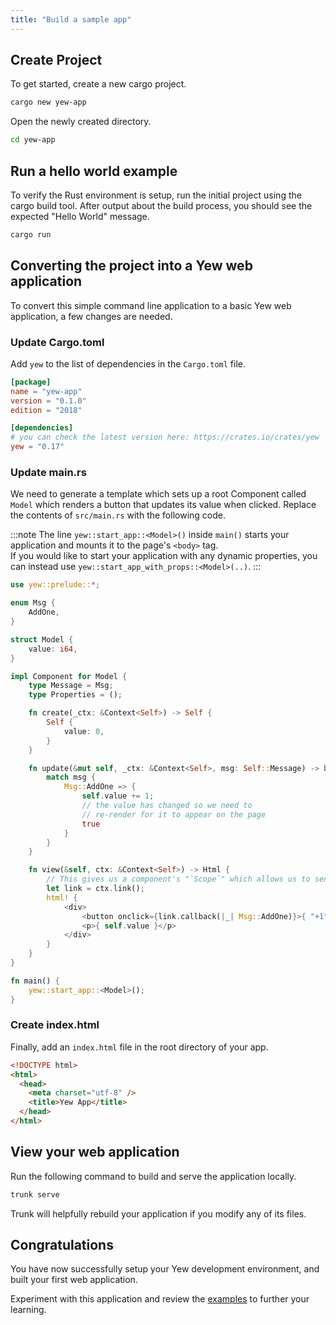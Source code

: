 ```yaml
---
title: "Build a sample app"
---
```


## Create Project

To get started, create a new cargo project.

```bash
cargo new yew-app
```

Open the newly created directory.

```bash
cd yew-app
```

## Run a hello world example

To verify the Rust environment is setup, run the initial project using the cargo build tool.  After output about the build process, you should see the expected "Hello World" message.


```bash
cargo run
```

## Converting the project into a Yew web application

To convert this simple command line application to a basic Yew web application, a few changes are needed.

### Update Cargo.toml

Add `yew` to the list of dependencies in the `Cargo.toml` file.

```toml
[package]
name = "yew-app"
version = "0.1.0"
edition = "2018"

[dependencies]
# you can check the latest version here: https://crates.io/crates/yew
yew = "0.17"
```

### Update main.rs

We need to generate a template which sets up a root Component called `Model` which renders a button that updates its value when clicked.
Replace the contents of `src/main.rs` with the following code.

:::note
The line `yew::start_app::<Model>()` inside `main()` starts your application and mounts it to the page's `<body>` tag.  
If you would like to start your application with any dynamic properties, you can instead use `yew::start_app_with_props::<Model>(..)`.
:::


```rust
use yew::prelude::*;

enum Msg {
    AddOne,
}

struct Model {
    value: i64,
}

impl Component for Model {
    type Message = Msg;
    type Properties = ();

    fn create(_ctx: &Context<Self>) -> Self {
        Self {
            value: 0,
        }
    }

    fn update(&mut self, _ctx: &Context<Self>, msg: Self::Message) -> bool {
        match msg {
            Msg::AddOne => {
                self.value += 1;
                // the value has changed so we need to
                // re-render for it to appear on the page
                true
            }
        }
    }

    fn view(&self, ctx: &Context<Self>) -> Html {
        // This gives us a component's "`Scope`" which allows us to send messages, etc to the component. 
        let link = ctx.link();
        html! {
            <div>
                <button onclick={link.callback(|_| Msg::AddOne)}>{ "+1" }</button>
                <p>{ self.value }</p>
            </div>
        }
    }
}

fn main() {
    yew::start_app::<Model>();
}
```

### Create index.html

Finally, add an `index.html` file in the root directory of your app.

```html
<!DOCTYPE html>
<html>
  <head>
    <meta charset="utf-8" />
    <title>Yew App</title>
  </head>
</html>
```

## View your web application

Run the following command to build and serve the application locally.

```bash
trunk serve
```

Trunk will helpfully rebuild your application if you modify any of its files.

## Congratulations

You have now successfully setup your Yew development environment, and built your first web application.

Experiment with this application and review the [examples](./examples.md) to further your learning.
